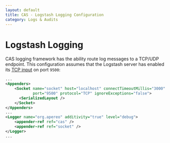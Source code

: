 ```yaml
---
layout: default
title: CAS - Logstash Logging Configuration
category: Logs & Audits
---
```


# Logstash Logging

CAS logging framework has the ability route log messages to a TCP/UDP endpoint. This configuration assumes that the Logstash server has enabled its [TCP input](https://www.elastic.co/guide/en/logstash/current/plugins-inputs-tcp.html) on port `9500`:

```xml
...
<Appenders>
    <Socket name="socket" host="localhost" connectTimeoutMillis="3000"
            port="9500" protocol="TCP" ignoreExceptions="false">
      <SerializedLayout />
    </Socket>
</Appenders>
...
<Logger name="org.apereo" additivity="true" level="debug">
    <appender-ref ref="cas" />
    <appender-ref ref="socket" />
</Logger>
...
```
